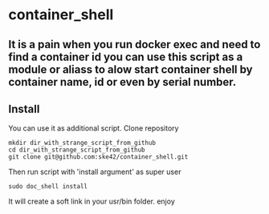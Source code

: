 # container_shell
It is a pain when you run docker exec and need to find a container id
you can use this script as a module or aliass to alow start container shell by container name, id or even by serial number. 
---------------
## Install
You can use it as additional script. 
Clone repository
```
mkdir dir_with_strange_script_from_github
cd dir_with_strange_script_from_github
git clone git@github.com:ske42/container_shell.git
```
Then run script with 'install argument' as super user

```
sudo doc_shell install
```
It will create a soft link in your usr/bin folder.
enjoy

